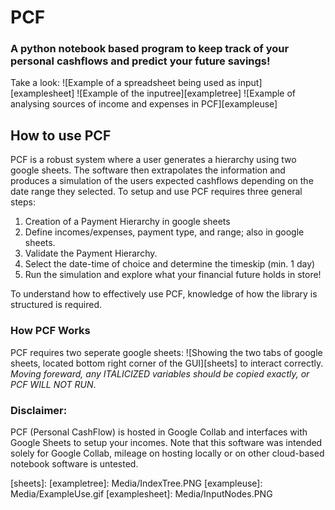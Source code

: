 # PCF
### A python notebook based program to keep track of your personal cashflows and predict your future savings!

Take a look:
![Example of a spreadsheet being used as input][examplesheet] ![Example of the inputree][exampletree] 
![Example of analysing sources of income and expenses in PCF][exampleuse]

## How to use PCF
PCF is a robust system where a user generates a hierarchy using two google sheets. The software then extrapolates the information and produces a simulation of the
users expected cashflows depending on the date range they selected. To setup and use PCF requires three general steps:

1. Creation of a Payment Hierarchy in google sheets
2. Define incomes/expenses, payment type, and range; also in google sheets. 
3. Validate the Payment Hierarchy.
4. Select the date-time of choice and determine the timeskip (min. 1 day)
5. Run the simulation and explore what your financial future holds in store!

To understand how to effectively use PCF, knowledge of how the library is structured is required. 
### How PCF Works
PCF requires two seperate google sheets:
![Showing the two tabs of google sheets, located bottom right corner of the GUI][sheets]
to interact correctly. *Moving foreward, any ITALICIZED variables should be copied exactly, or PCF WILL NOT RUN*.

### Disclaimer:
PCF (Personal CashFlow) is hosted in Google Collab and interfaces with Google Sheets to setup your incomes. Note that this software was intended solely for Google Collab, mileage on hosting locally or on other cloud-based notebook software is untested. 

[sheets]: 
[exampletree]: Media/IndexTree.PNG
[exampleuse]: Media/ExampleUse.gif
[examplesheet]: Media/InputNodes.PNG
